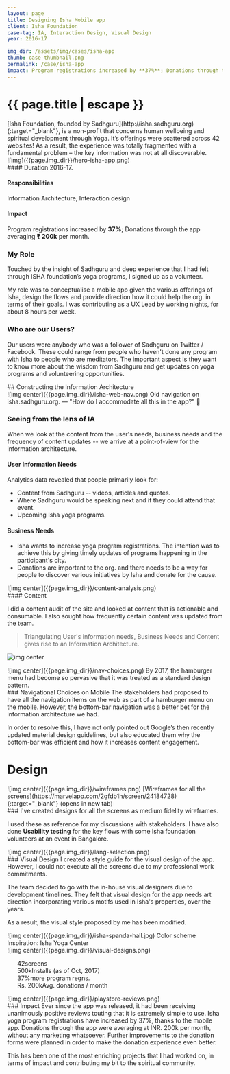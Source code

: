 ```yaml
---
layout: page
title: Designing Isha Mobile app
client: Isha Foundation
case-tag: IA, Interaction Design, Visual Design
year: 2016-17

img_dir: /assets/img/cases/isha-app
thumb: case-thumbnail.png
permalink: /case/isha-app
impact: Program registrations increased by **37%**; Donations through the app averaging **₹ 200k** per month.
---
```

<div class="overview">
<h1 class="post-title">{{ page.title | escape }}</h1>
[Isha Foundation, founded by Sadhguru](http://isha.sadhguru.org){:target="_blank"}, is a non-profit that concerns human wellbeing and spiritual development through Yoga. It’s offerings were scattered across 42 websites! As a result, the experience was totally fragmented with a fundamental problem – the key information was not at all discoverable.

<div class="row">
<div class="col hero-img">
![img]({{page.img_dir}}/hero-isha-app.png)
</div>

<div class="col">
#### Duration
2016-17.

#### Responsibilities
Information Architecture, Interaction design

#### Impact
Program registrations increased by **37%**; Donations through the app averaging **₹ 200k** per month.

</div>
</div>
</div>

### My Role
Touched by the insight of Sadhguru and deep experience that I had felt through ISHA foundation’s yoga programs, I signed up as a volunteer.

My role was to conceptualise a mobile app given the various offerings of Isha, design the flows and provide direction how it could help the org. in terms of their goals. I was contributing as a UX Lead by working nights, for about 8 hours per week.

### Who are our Users?
Our users were anybody who was a follower of Sadhguru on Twitter / Facebook. These could range from people who haven't done any program with Isha to people who are meditators. The important aspect is they want to know more about the wisdom from Sadhguru and get updates on yoga programs and volunteering opportunities.

<div class='callout'>
## Constructing the Information Architecture
</div>

<div class='full-width'>
![img center]({{page.img_dir}}/isha-web-nav.png)
<span class='img-caption'>Old navigation on isha.sadhguru.org. &mdash; "How do I accommodate all this in the app?" 🤔
</span>
</div>

### Seeing from the lens of IA
When we look at the content from the user's needs, business needs and the frequency of content updates -- we arrive at a point-of-view for the information architecture.

#### User Information Needs
Analytics data revealed that people primarily look for:
- Content from Sadhguru -- videos, articles and quotes.
- Where Sadhguru would be speaking next and if they could attend that event.
- Upcoming Isha yoga programs.

#### Business Needs
- Isha wants to increase yoga program registrations. The intention was to achieve this by giving timely updates of programs happening in the participant's city.
- Donations are important to the org. and there needs to be a way for people to discover various initiatives by Isha and donate for the cause.

<div class='img-section right'>
<div class='row'>
<div class='col'>
![img center]({{page.img_dir}}/content-analysis.png)
<span class='img-caption'>  </span>
</div>
<div class='col'>
#### Content

I did a content audit of the site and looked at content that is actionable and consumable. I also sought how frequently certain content was updated from the team.

> Triangulating User's information needs, Business Needs and Content gives rise to an Information Architecture.
</div>
</div>
</div>

![img center]({{page.img_dir}}/sitemap.png)

<div class='img-section right'>
<div class='row'>
<div class='col'>
![img center]({{page.img_dir}}/nav-choices.png)
<span class='img-caption'> By 2017, the hamburger menu had become so pervasive that it was treated as a standard design pattern. </span>
</div>
<div class='col'>
### Navigational Choices on Mobile
The stakeholders had proposed to have all the navigation items on the web as part of a hamburger menu on the mobile. However, the bottom-bar navigation was a better bet for the information architecture we had.

In order to resolve this, I have not only pointed out Google’s then recently updated material design guidelines, but also educated them why the bottom-bar was efficient and how it increases content engagement.
</div>
</div>
</div>

# Design
<div class='img-section left'>
<div class='row'>
<div class='col'>
![img center]({{page.img_dir}}/wireframes.png)
<span class='img-caption'> [Wireframes for all the screens](https://marvelapp.com/2gfdb1h/screen/24184728){:target="_blank"} (opens in new tab)
</span>
</div>
<div class='col'>
### I've created designs for all the screens as medium fidelity wireframes. 

I used these as reference for my discussions with stakeholders. I have also done **Usability testing** for the key flows with some Isha foundation volunteers at an event in Bangalore.
</div>
</div>
</div>

<div class='img-section right'>
<div class='row'>
<div class='col'>
![img center]({{page.img_dir}}/lang-selection.png)
<span class='img-caption'>  </span>
</div>
<div class='col'>
### Visual Design
I created a style guide for the visual design of the app. However, I could not execute all the screens due to my professional work commitments.

The team decided to go with the in-house visual designers due to development timelines. They felt that visual design for the app needs art direction incorporating various motifs used in Isha's properties, over the years.

As a result, the visual style proposed by me has been modified.
</div>
</div>
</div>

<div class='full-width'>
![img center]({{page.img_dir}}/isha-spanda-hall.jpg)
<span class='img-caption'>Color scheme Inspiration: Isha Yoga Center</span>
</div>

<div class='full-width'>
![img center]({{page.img_dir}}/visual-designs.png)
<span class='img-caption'></span>
</div>

<ul class="metrics">
	<div class="metric"><span class="num">42</span><span class="label">screens</span></div>
	<div class="metric"><span class="num">500k</span><span class="label">Installs (as of Oct, 2017)</span></div>
	<div class="metric"><span class="num">37%</span><span class="label">more program regns.</span></div>
	<div class="metric"><span class="num">Rs. 200k</span><span class="label">Avg. donations / month</span></div>
</ul>


<div class='img-section left'>
<div class='row'>
<div class='col'>
![img center]({{page.img_dir}}/playstore-reviews.png)
<span class='img-caption'>  </span>
</div>
<div class='col'>
### Impact
Ever since the app was released, it had been receiving unanimously positive reviews touting that it is extremely simple to use. Isha yoga program registrations have increased by 37%, thanks to the mobile app. Donations through the app were averaging at INR. 200k per month, without any marketing whatsoever. Further improvements to the donation forms were planned in order to make the donation experience even better.

This has been one of the most enriching projects that I had worked on, in terms of impact and contributing my bit to the spiritual community.
</div>
</div>
</div>